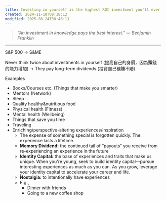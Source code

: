 ```yaml
---
title: Investing in yourself is the highest ROI investment you'll ever make in your life
created: 2024-11-18T09:18:12
modified: 2025-08-24T08:46:11
---
```


> _“An investment in knowledge pays the best interest.” — Benjamin Franklin_

---

S&P 500 → S&ME

Never think twice about investments in yourself (提高自己的身價，因為賺錢的能力增加) → They pay long-term dividends (投資自己穩賺不賠)

Examples

* Books/Courses etc. (Things that make you smarter)
* Mentors (Network)
* Sleep
* Quality healthy&nutritious food
* Physical health (Fitness)
* Mental health (Wellbeing)
* Things that save you time
* Traveling
* Enriching/perspective-altering experiences/inspiration
	* The expense of something special is forgotten quickly. The experience lasts a lifetime.
	* **Memory Dividend:** the continued tail of “payouts” you receive from re-experiencing an experience in the future
	* **Identity Capital:** the base of experiences and traits that make us unique. When you're young, seek to build identity capital—pursue interesting experiences as much as you can. As you grow, leverage your identity capital to accelerate your career and life.
	* **Nostalgia:** to intentionally have experiences
	* E.g.,
		* Dinner with friends
		* Going to a new coffee shop
